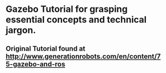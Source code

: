 # Gazebo Tutorial for grasping essential concepts and technical jargon.


## Original Tutorial found at http://www.generationrobots.com/en/content/75-gazebo-and-ros

